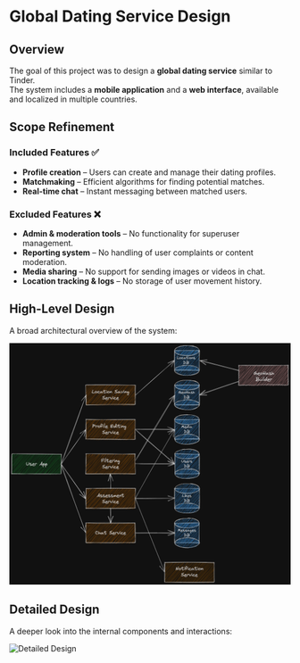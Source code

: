 # Global Dating Service Design  

## Overview  
The goal of this project was to design a **global dating service** similar to Tinder.  
The system includes a **mobile application** and a **web interface**, available and localized in multiple countries.  

## Scope Refinement  

### Included Features ✅  
- **Profile creation** – Users can create and manage their dating profiles.  
- **Matchmaking** – Efficient algorithms for finding potential matches.  
- **Real-time chat** – Instant messaging between matched users.  

### Excluded Features ❌  
- **Admin & moderation tools** – No functionality for superuser management.  
- **Reporting system** – No handling of user complaints or content moderation.  
- **Media sharing** – No support for sending images or videos in chat.  
- **Location tracking & logs** – No storage of user movement history.  

## High-Level Design  
A broad architectural overview of the system:  

![High-Level Design](images/high_level_design.png)  

## Detailed Design  
A deeper look into the internal components and interactions:  

![Detailed Design](images/detailed_design.png)  
